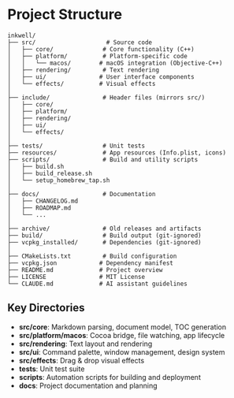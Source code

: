 # Project Structure

```
inkwell/
├── src/                    # Source code
│   ├── core/              # Core functionality (C++)
│   ├── platform/          # Platform-specific code
│   │   └── macos/        # macOS integration (Objective-C++)
│   ├── rendering/         # Text rendering
│   ├── ui/               # User interface components
│   └── effects/          # Visual effects
│
├── include/               # Header files (mirrors src/)
│   ├── core/
│   ├── platform/
│   ├── rendering/
│   ├── ui/
│   └── effects/
│
├── tests/                 # Unit tests
├── resources/             # App resources (Info.plist, icons)
├── scripts/               # Build and utility scripts
│   ├── build.sh
│   ├── build_release.sh
│   └── setup_homebrew_tap.sh
│
├── docs/                  # Documentation
│   ├── CHANGELOG.md
│   ├── ROADMAP.md
│   └── ...
│
├── archive/               # Old releases and artifacts
├── build/                 # Build output (git-ignored)
├── vcpkg_installed/       # Dependencies (git-ignored)
│
├── CMakeLists.txt         # Build configuration
├── vcpkg.json            # Dependency manifest
├── README.md             # Project overview
├── LICENSE               # MIT License
└── CLAUDE.md             # AI assistant guidelines
```

## Key Directories

- **src/core**: Markdown parsing, document model, TOC generation
- **src/platform/macos**: Cocoa bridge, file watching, app lifecycle
- **src/rendering**: Text layout and rendering
- **src/ui**: Command palette, window management, design system
- **src/effects**: Drag & drop visual effects
- **tests**: Unit test suite
- **scripts**: Automation scripts for building and deployment
- **docs**: Project documentation and planning